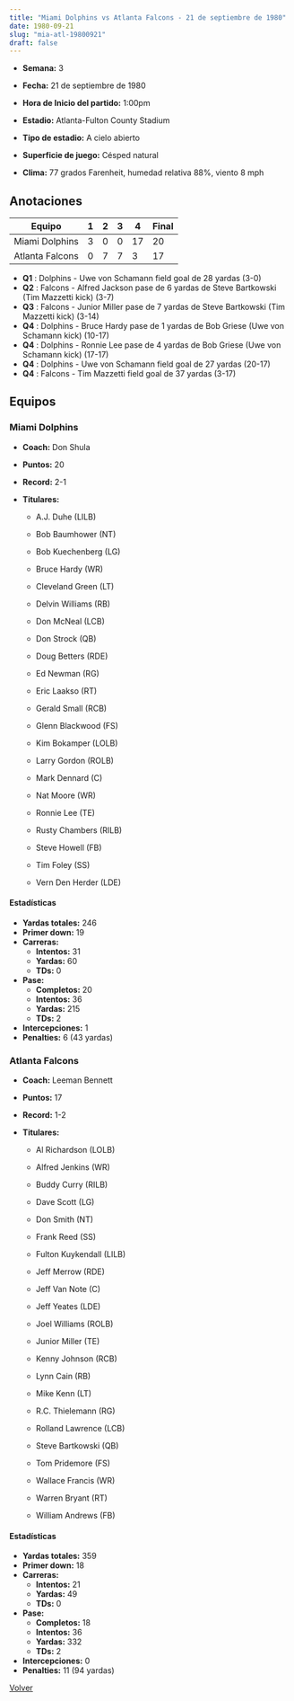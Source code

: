 ```yaml
---
title: "Miami Dolphins vs Atlanta Falcons - 21 de septiembre de 1980"
date: 1980-09-21
slug: "mia-atl-19800921"
draft: false
---
```


* **Semana:** 3
* **Fecha:** 21 de septiembre de 1980

* **Hora de Inicio del partido:** 1:00pm
* **Estadio:** Atlanta-Fulton County Stadium
* **Tipo de estadio:** A cielo abierto
* **Superficie de juego:** Césped natural
* **Clima:** 77 grados Farenheit, humedad relativa 88%, viento 8 mph





## Anotaciones
| Equipo | 1 | 2 | 3 | 4 | Final |
|--------|---|---|---|---|-------|
| Miami Dolphins  | 3 | 0 | 0 | 17  | 20 |
| Atlanta Falcons  | 0 | 7 | 7 | 3  | 17 |
* **Q1** : Dolphins - Uwe von Schamann field goal de 28 yardas (3-0)
* **Q2** : Falcons - Alfred Jackson pase de 6 yardas de Steve Bartkowski (Tim Mazzetti kick) (3-7)
* **Q3** : Falcons - Junior Miller pase de 7 yardas de Steve Bartkowski (Tim Mazzetti kick) (3-14)
* **Q4** : Dolphins - Bruce Hardy pase de 1 yardas de Bob Griese (Uwe von Schamann kick) (10-17)
* **Q4** : Dolphins - Ronnie Lee pase de 4 yardas de Bob Griese (Uwe von Schamann kick) (17-17)
* **Q4** : Dolphins - Uwe von Schamann field goal de 27 yardas (20-17)
* **Q4** : Falcons - Tim Mazzetti field goal de 37 yardas (3-17)


## Equipos


### Miami Dolphins
* **Coach:** Don Shula
* **Puntos:** 20
* **Record:** 2-1
* **Titulares:** 

  * A.J. Duhe (LILB) 

  * Bob Baumhower (NT) 

  * Bob Kuechenberg (LG) 

  * Bruce Hardy (WR) 

  * Cleveland Green (LT) 

  * Delvin Williams (RB) 

  * Don McNeal (LCB) 

  * Don Strock (QB) 

  * Doug Betters (RDE) 

  * Ed Newman (RG) 

  * Eric Laakso (RT) 

  * Gerald Small (RCB) 

  * Glenn Blackwood (FS) 

  * Kim Bokamper (LOLB) 

  * Larry Gordon (ROLB) 

  * Mark Dennard (C) 

  * Nat Moore (WR) 

  * Ronnie Lee (TE) 

  * Rusty Chambers (RILB) 

  * Steve Howell (FB) 

  * Tim Foley (SS) 

  * Vern Den Herder (LDE) 

#### Estadísticas
* **Yardas totales:** 246
* **Primer down:** 19
* **Carreras:**
  * **Intentos:** 31
  * **Yardas:** 60
  * **TDs:** 0
* **Pase:**
  * **Completos:** 20
  * **Intentos:** 36
  * **Yardas:** 215
  * **TDs:** 2
* **Intercepciones:** 1
* **Penalties:** 6 (43 yardas)

### Atlanta Falcons
* **Coach:** Leeman Bennett
* **Puntos:** 17
* **Record:** 1-2
* **Titulares:** 

  * Al Richardson (LOLB) 

  * Alfred Jenkins (WR) 

  * Buddy Curry (RILB) 

  * Dave Scott (LG) 

  * Don Smith (NT) 

  * Frank Reed (SS) 

  * Fulton Kuykendall (LILB) 

  * Jeff Merrow (RDE) 

  * Jeff Van Note (C) 

  * Jeff Yeates (LDE) 

  * Joel Williams (ROLB) 

  * Junior Miller (TE) 

  * Kenny Johnson (RCB) 

  * Lynn Cain (RB) 

  * Mike Kenn (LT) 

  * R.C. Thielemann (RG) 

  * Rolland Lawrence (LCB) 

  * Steve Bartkowski (QB) 

  * Tom Pridemore (FS) 

  * Wallace Francis (WR) 

  * Warren Bryant (RT) 

  * William Andrews (FB) 

#### Estadísticas
* **Yardas totales:** 359
* **Primer down:** 18
* **Carreras:**
  * **Intentos:** 21
  * **Yardas:** 49
  * **TDs:** 0
* **Pase:**
  * **Completos:** 18
  * **Intentos:** 36
  * **Yardas:** 332
  * **TDs:** 2
* **Intercepciones:** 0
* **Penalties:** 11 (94 yardas)


[Volver](/historia/1980)
